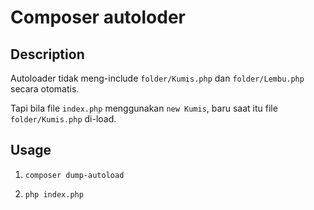 # Composer autoloder

## Description

Autoloader tidak meng-include `folder/Kumis.php` dan `folder/Lembu.php` secara otomatis.

Tapi bila file `index.php` menggunakan `new Kumis`, baru saat itu file `folder/Kumis.php` di-load.

## Usage

1. `composer dump-autoload`

2. `php index.php`
